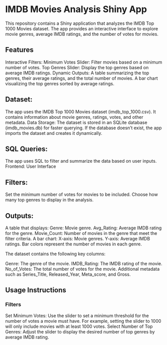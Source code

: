 # IMDB Movies Analysis Shiny App
This repository contains a Shiny application that analyzes the IMDB Top 1000 Movies dataset. The app provides an interactive interface to explore movie genres, average IMDB ratings, and the number of votes for movies.

## Features
Interactive Filters: Minimum Votes Slider: Filter movies based on a minimum number of votes.
Top Genres Slider: Display the top genres based on average IMDB ratings.
Dynamic Outputs: A table summarizing the top genres, their average ratings, and the total number of movies.
A bar chart visualizing the top genres sorted by average ratings.

## Dataset:
The app uses the IMDB Top 1000 Movies dataset (imdb_top_1000.csv).
It contains information about movie genres, ratings, votes, and other metadata.
Data Storage:
The dataset is stored in an SQLite database (imdb_movies.db) for faster querying.
If the database doesn’t exist, the app imports the dataset and creates it dynamically.
## SQL Queries:
The app uses SQL to filter and summarize the data based on user inputs.
Frontend: User Interface
## Filters:
Set the minimum number of votes for movies to be included.
Choose how many top genres to display in the analysis.
## Outputs:
A table that displays:
Genre: Movie genre.
Avg_Rating: Average IMDB rating for the genre.
Movie_Count: Number of movies in the genre that meet the filter criteria.
A bar chart:
X-axis: Movie genres.
Y-axis: Average IMDB ratings.
Bar colors represent the number of movies in each genre.

The dataset contains the following key columns:

Genre: The genre of the movie.
IMDB_Rating: The IMDB rating of the movie.
No_of_Votes: The total number of votes for the movie.
Additional metadata such as Series_Title, Released_Year, Meta_score, and Gross.

## Usage Instructions
### Filters
Set Minimum Votes:
Use the slider to set a minimum threshold for the number of votes a movie must have.
For example, setting the slider to 1000 will only include movies with at least 1000 votes.
Select Number of Top Genres:
Adjust the slider to display the desired number of top genres by average IMDB rating.




